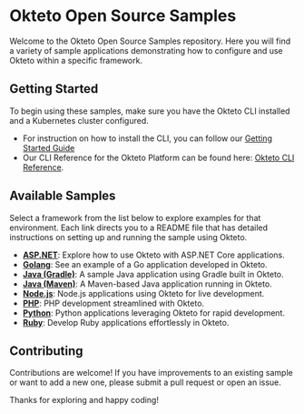 # Okteto Open Source Samples

Welcome to the Okteto Open Source Samples repository. Here you will find a variety of sample applications demonstrating how to configure and use Okteto within a specific framework.

## Getting Started

To begin using these samples, make sure you have the Okteto CLI installed and a Kubernetes cluster configured.

- For instruction on how to install the CLI, you can follow our [Getting Started Guide](https://www.okteto.com/docs/get-started/install-okteto-cli/)
- Our CLI Reference for the Okteto Platform can be found here: [Okteto CLI Reference](https://www.okteto.com/docs/get-started/install-okteto-cli/).

## Available Samples

Select a framework from the list below to explore examples for that environment. Each link directs you to a README file that has detailed instructions on setting up and running the sample using Okteto.

- [**ASP.NET**](/samples/aspnetcore/README.md): Explore how to use Okteto with ASP.NET Core applications.
- [**Golang**](/samples/golang/README.md): See an example of a Go application developed in Okteto.
- [**Java (Gradle)**](/samples/java-gradle/README.md): A sample Java application using Gradle built in Okteto.
- [**Java (Maven)**](/samples/java-maven/README.md): A Maven-based Java application running in Okteto.
- [**Node.js**](/samples/node.js/README.md): Node.js applications using Okteto for live development.
- [**PHP**](/samples/php/README.md): PHP development streamlined with Okteto.
- [**Python**](/samples/python/README.md): Python applications leveraging Okteto for rapid development.
- [**Ruby**](/samples/ruby/README.md): Develop Ruby applications effortlessly in Okteto.

## Contributing

Contributions are welcome! If you have improvements to an existing sample or want to add a new one, please submit a pull request or open an issue.

Thanks for exploring and happy coding!
